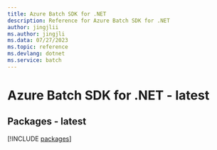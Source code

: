 ```yaml
---
title: Azure Batch SDK for .NET
description: Reference for Azure Batch SDK for .NET
author: jingjlii
ms.author: jingjli
ms.data: 07/27/2023
ms.topic: reference
ms.devlang: dotnet
ms.service: batch
---
```

# Azure Batch SDK for .NET - latest
## Packages - latest
[!INCLUDE [packages](batch-index.md)]